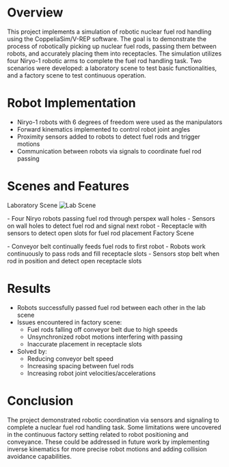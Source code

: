 # Overview
This project implements a simulation of robotic nuclear fuel rod handling using the CoppeliaSim/V-REP software. The goal is to demonstrate the process of robotically picking up nuclear fuel rods, passing them between robots, and accurately placing them into receptacles.
The simulation utilizes four Niryo-1 robotic arms to complete the fuel rod handling task. Two scenarios were developed: a laboratory scene to test basic functionalities, and a factory scene to test continuous operation.

# Robot Implementation
- Niryo-1 robots with 6 degrees of freedom were used as the manipulators
- Forward kinematics implemented to control robot joint angles
- Proximity sensors added to robots to detect fuel rods and trigger motions
- Communication between robots via signals to coordinate fuel rod passing

# Scenes and Features
Laboratory Scene
![Lab Scene](https://github.com/Jgan0290/Robotic-Arm-Fuel-Rod-Handling-Simulation/assets/72658054/294df28b-a1eb-41fd-ab8a-5cb1d6beee86)

<p align="center">
</p>
- Four Niryo robots passing fuel rod through perspex wall holes
- Sensors on wall holes to detect fuel rod and signal next robot
- Receptacle with sensors to detect open slots for fuel rod placement
Factory Scene
<p>
</p>
- Conveyor belt continually feeds fuel rods to first robot
- Robots work continuously to pass rods and fill receptacle slots
- Sensors stop belt when rod in position and detect open receptacle slots

# Results
- Robots successfully passed fuel rod between each other in the lab scene
- Issues encountered in factory scene:
  - Fuel rods falling off conveyor belt due to high speeds
  - Unsynchronized robot motions interfering with passing
  - Inaccurate placement in receptacle slots
- Solved by:
  - Reducing conveyor belt speed
  - Increasing spacing between fuel rods
  - Increasing robot joint velocities/accelerations

# Conclusion
The project demonstrated robotic coordination via sensors and signaling to complete a nuclear fuel rod handling task. Some limitations were uncovered in the continuous factory setting related to robot positioning and conveyance. These could be addressed in future work by implementing inverse kinematics for more precise robot motions and adding collision avoidance capabilities.
